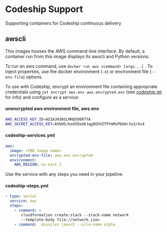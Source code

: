 # Codeship Support

Supporting containers for Codeship continuous delivery

## awscli

This images houses the AWS command-line interface.  By default, a container
run from this image displays its awscli and Python versions.

To run an aws command, use ```docker run aws <command> [args...]``` .  To
inject properties, use the docker environment (```-e```) or environment
file (```--env-file```) options.

To use with Codeship, encrypt an environment file containing appropriate
credentials using ```jet encrypt aws.env aws.encrypted.env``` (see [codeship jet](https://codeship.com/documentation/docker/installation/#jet) for info)
and configure as a service:

#### unencrypted aws environment file, aws.env
```sh
AWS_ACCESS_KEY_ID=ASIAJH36GLMHQSO6R7YA
AWS_SECRET_ACCESS_KEY=A5bH5/kodS9xb6Jqg8UhhZTPYmMxPbOmr3u3/Gv4
```

#### codeship-services.yml
```yaml
aws:
  image: <TBD image name>
  encrypted-env-file: aws.env.encrypted
  environment:
    AWS_REGION: us-east-1
```

Use the service with any steps you need in your pipeline.

#### codeship-steps.yml
```yaml
- type: serial
  service: aws
  steps:
    - command: >
       cloudformation create-stack --stack-name network
       --template-body file://network.json
    - command:  missiles launch --silo-name alpha
```
